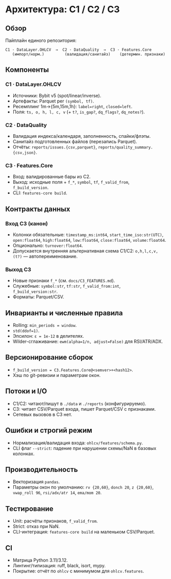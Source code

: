 # Архитектура: C1 / C2 / C3

## Обзор

Пайплайн единого репозитория:

```
C1 · DataLayer.OHLCV  →  C2 · DataQuality  →  C3 · Features.Core
   (импорт/норм.)         (валидация/санитайз)    (детермин. признаки)
```

## Компоненты

### C1 · DataLayer.OHLCV

* Источники: Bybit v5 (spot/linear/inverse).
* Артефакты: Parquet per `(symbol, tf)`.
* Ресемплинг 1m→{5m,15m,1h}: `label=right`, `closed=left`.
* Поля: `ts, o, h, l, c, v` (+ `t?`, `is_gap?`, `dq_flags?`, `dq_notes?`).

### C2 · DataQuality

* Валидация индекса/календаря, заполненность, спайки/флэты.
* Санитайз подготовленных файлов (перезапись Parquet).
* Отчёты: `reports/issues.{csv,parquet}`, `reports/quality_summary.{csv,json}`.

### C3 · Features.Core

* Вход: валидированные бары из C2.
* Выход: исходные поля + `f_*`, `symbol`, `tf`, `f_valid_from`, `f_build_version`.
* CLI: `features-core build`.

## Контракты данных

### Вход C3 (канон)

* Колонки обязательные: `timestamp_ms:int64`, `start_time_iso:str(UTC)`, `open:float64`, `high:float64`, `low:float64`, `close:float64`, `volume:float64`.
* Опционально: `turnover:float64`.
* Допускается внутренняя альтернативная схема C1/C2: `o,h,l,c,v,(t?)` — автопереименование.

### Выход C3

* Новые признаки `f_*` (см. `docs/C3_FEATURES.md`).
* Служебные: `symbol:str`, `tf:str`, `f_valid_from:int`, `f_build_version:str`.
* Форматы: Parquet/CSV.

## Инварианты и численные правила

* Rolling: `min_periods = window`.
* `std(ddof=1)`.
* Эпсилон: `ε = 1e-12` в делителях.
* Wilder-сглаживание: `ewm(alpha=1/n, adjust=False)` для RSI/ATR/ADX.

## Версионирование сборок

* `f_build_version = C3.Features.Core@<semver>+<hash12>`.
* Хэш по git-ревизии и параметрам окон.

## Потоки и I/O

* C1/C2: читают/пишут в `./data` и `./reports` (конфигурируемо).
* C3: читает CSV/Parquet входа, пишет Parquet/CSV с признаками.
* Сетевых вызовов в C3 нет.

## Ошибки и строгий режим

* Нормализация/валидация входа: `ohlcv/features/schema.py`.
* CLI флаг `--strict`: падение при нарушении схемы/NaN в базовых колонках.

## Производительность

* Векторизация `pandas`.
* Параметры окон по умолчанию: `rv {20,60}`, `donch 20`, `z {20,60}`, `vwap_roll 96`, `rsi/adx/atr 14`, `ema/mom 20`.

## Тестирование

* Unit: расчёты признаков, `f_valid_from`.
* Strict: отказ при NaN.
* CLI-интеграция: `features-core build` на маленьком CSV/Parquet.

## CI

* Матрица Python 3.11/3.12.
* Линтинг/типизация: ruff, black, isort, mypy.
* Покрытие: отчёт по `ohlcv` с минимумом для `ohlcv.features`.
